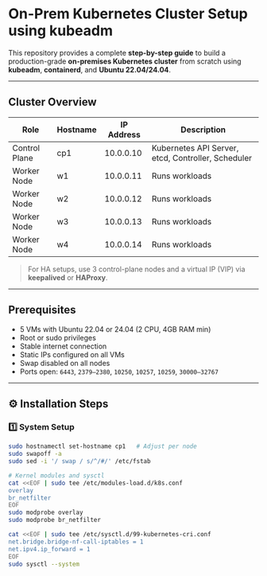 # On-Prem Kubernetes Cluster Setup using kubeadm

This repository provides a complete **step-by-step guide** to build a production-grade **on-premises Kubernetes cluster** from scratch using **kubeadm**, **containerd**, and **Ubuntu 22.04/24.04**.

---

## Cluster Overview

| Role | Hostname | IP Address | Description |
|------|-----------|-------------|--------------|
| Control Plane | cp1 | 10.0.0.10 | Kubernetes API Server, etcd, Controller, Scheduler |
| Worker Node | w1 | 10.0.0.11 | Runs workloads |
| Worker Node | w2 | 10.0.0.12 | Runs workloads |
| Worker Node | w3 | 10.0.0.13 | Runs workloads |
| Worker Node | w4 | 10.0.0.14 | Runs workloads |

>  For HA setups, use 3 control-plane nodes and a virtual IP (VIP) via **keepalived** or **HAProxy**.

---

## Prerequisites

- 5 VMs with Ubuntu 22.04 or 24.04 (2 CPU, 4GB RAM min)
- Root or sudo privileges
- Stable internet connection
- Static IPs configured on all VMs
- Swap disabled on all nodes
- Ports open: `6443`, `2379–2380`, `10250`, `10257`, `10259`, `30000–32767`

---

## ⚙️ Installation Steps

### 1️⃣ System Setup

```bash
sudo hostnamectl set-hostname cp1   # Adjust per node
sudo swapoff -a
sudo sed -i '/ swap / s/^/#/' /etc/fstab

# Kernel modules and sysctl
cat <<EOF | sudo tee /etc/modules-load.d/k8s.conf
overlay
br_netfilter
EOF
sudo modprobe overlay
sudo modprobe br_netfilter

cat <<EOF | sudo tee /etc/sysctl.d/99-kubernetes-cri.conf
net.bridge.bridge-nf-call-iptables = 1
net.ipv4.ip_forward = 1
EOF
sudo sysctl --system
```
